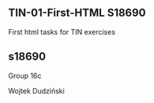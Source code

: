 ## TIN-01-First-HTML S18690
First html tasks for TIN exercises

## s18690
Group 16c

Wojtek Dudziński
